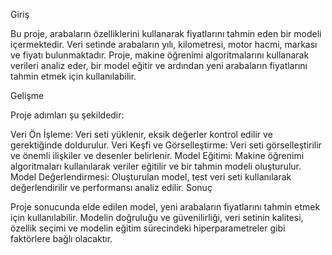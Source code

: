 Giriş

Bu proje, arabaların özelliklerini kullanarak fiyatlarını tahmin eden bir modeli içermektedir. Veri setinde arabaların yılı, kilometresi, motor hacmi, markası ve fiyatı bulunmaktadır. Proje, makine öğrenimi algoritmalarını kullanarak verileri analiz eder, bir model eğitir ve ardından yeni arabaların fiyatlarını tahmin etmek için kullanılabilir.

Gelişme

Proje adımları şu şekildedir:

Veri Ön İşleme: Veri seti yüklenir, eksik değerler kontrol edilir ve gerektiğinde doldurulur.
Veri Keşfi ve Görselleştirme: Veri seti görselleştirilir ve önemli ilişkiler ve desenler belirlenir.
Model Eğitimi: Makine öğrenimi algoritmaları kullanılarak veriler eğitilir ve bir tahmin modeli oluşturulur.
Model Değerlendirmesi: Oluşturulan model, test veri seti kullanılarak değerlendirilir ve performansı analiz edilir.
Sonuç

Proje sonucunda elde edilen model, yeni arabaların fiyatlarını tahmin etmek için kullanılabilir. Modelin doğruluğu ve güvenilirliği, veri setinin kalitesi, özellik seçimi ve modelin eğitim sürecindeki hiperparametreler gibi faktörlere bağlı olacaktır.
